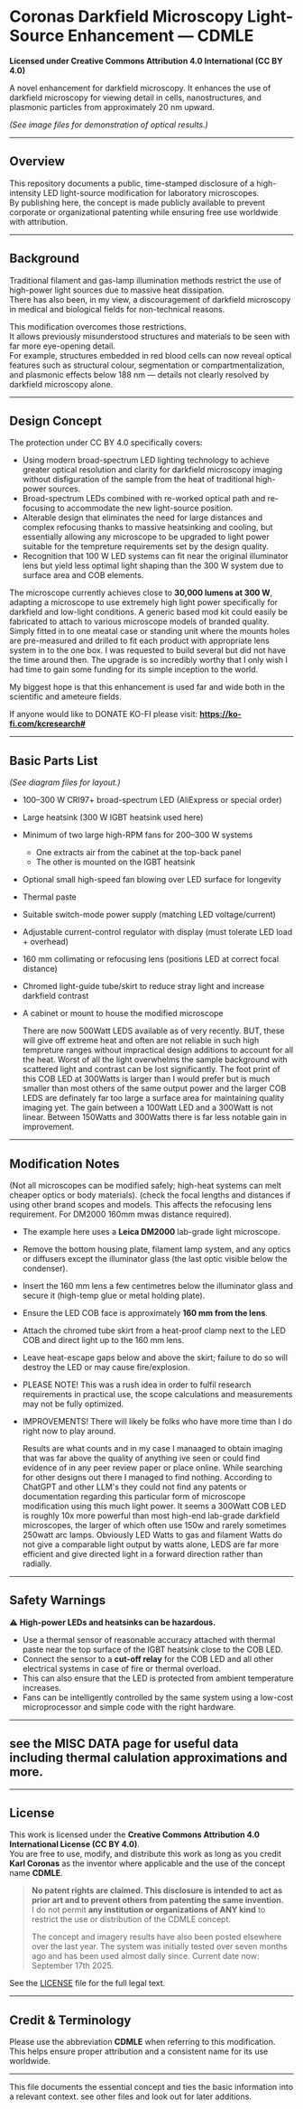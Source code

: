 # Coronas Darkfield Microscopy Light-Source Enhancement — CDMLE  

**Licensed under Creative Commons Attribution 4.0 International (CC BY 4.0)**  

A novel enhancement for darkfield microscopy. It enhances the use of darkfield microscopy for viewing detail in cells, nanostructures, and plasmonic particles from approximately 20 nm upward.

*(See image files for demonstration of optical results.)*

---

## Overview  

This repository documents a public, time-stamped disclosure of a high-intensity LED light-source modification for laboratory microscopes.  
By publishing here, the concept is made publicly available to prevent corporate or organizational patenting while ensuring free use worldwide with attribution.

---

## Background  

Traditional filament and gas-lamp illumination methods restrict the use of high-power light sources due to massive heat dissipation.  
There has also been, in my view, a discouragement of darkfield microscopy in medical and biological fields for non-technical reasons.  

This modification overcomes those restrictions.  
It allows previously misunderstood structures and materials to be seen with far more eye-opening detail.  
For example, structures embedded in red blood cells can now reveal optical features such as structural colour, segmentation or compartmentalization, and plasmonic effects below 188 nm — details not clearly resolved by darkfield microscopy alone.

---

## Design Concept  

The protection under CC BY 4.0 specifically covers:

- Using modern broad-spectrum LED lighting technology to achieve greater optical resolution and clarity for darkfield microscopy imaging without disfiguration of the sample from the heat of traditional high-power sources.
- Broad-spectrum LEDs combined with re-worked optical path and re-focusing to accommodate the new light-source position.
- Alterable design that eliminates the need for large distances and complex refocusing thanks to massive heatsinking and cooling, but essentially allowing any microscope to be upgraded to light power suitable for the tempreture requirements set by the design quality.
- Recognition that 100 W LED systems can fit near the original illuminator lens but yield less optimal light shaping than the 300 W system due to surface area and COB elements.

The microscope currently achieves close to **30,000 lumens at 300 W**, adapting a microscope to use extremely high light power specifically for darkfield and low-light conditions. A generic based mod kit could easily be fabricated to attach to various microscope models of branded quality. Simply fitted in to one meatal case or standing unit where the mounts holes are pre-measured and drilled to fit each product with appropriate lens system in to the one box. I was requested to build several but did not have the time around then. The upgrade is so incredibly worthy that I only wish I had time to gain some funding for its simple inception to the world. 

My biggest hope is that this enhancement is used far and wide both in the scientific and ameteure fields. 

If anyone would like to DONATE KO-FI please visit: **https://ko-fi.com/kcresearch#**

---

## Basic Parts List  

*(See diagram files for layout.)*

- 100–300 W CRI97+ broad-spectrum LED (AliExpress or special order)  
- Large heatsink (300 W IGBT heatsink used here)  
- Minimum of two large high-RPM fans for 200–300 W systems  
  - One extracts air from the cabinet at the top-back panel  
  - The other is mounted on the IGBT heatsink  
- Optional small high-speed fan blowing over LED surface for longevity  
- Thermal paste  
- Suitable switch-mode power supply (matching LED voltage/current)  
- Adjustable current-control regulator with display (must tolerate LED load + overhead)  
- 160 mm collimating or refocusing lens (positions LED at correct focal distance)  
- Chromed light-guide tube/skirt to reduce stray light and increase darkfield contrast  
- A cabinet or mount to house the modified microscope

  There are now 500Watt LEDS available as of very recently. BUT, these will give off extreme heat and often are not reliable in such high tempreture ranges without impractical design additions to account for all the heat. Worst of all the light overwhelms the sample background with scattered light and contrast can be lost significantly. The foot print of this COB LED at 300Watts is larger than I would prefer but is much smaller than most others of the same output power and the larger COB LEDS are definately far too large a surface area for maintaining quality imaging yet. The gain between a 100Watt LED and a 300Watt is not linear. Between 150Watts and 300Watts there is far less notable gain in improvement.
---

## Modification Notes  
(Not all microscopes can be modified safely; high-heat systems can melt cheaper optics or body materials).
(check the focal lengths and distances if using other brand scopes and models. This affects the refocusing lens requirement. For DM2000 160mm mwas distance required).

- The example here uses a **Leica DM2000** lab-grade light microscope.
 
- Remove the bottom housing plate, filament lamp system, and any optics or diffusers except the illuminator glass (the last optic visible below the condenser).  
- Insert the 160 mm lens a few centimetres below the illuminator glass and secure it (high-temp glue or metal holding plate).  
- Ensure the LED COB face is approximately **160 mm from the lens**.  
- Attach the chromed tube skirt from a heat-proof clamp next to the LED COB and direct light up to the 160 mm lens.  
- Leave heat-escape gaps below and above the skirt; failure to do so will destroy the LED or may cause fire/explosion.

- PLEASE NOTE! This was a rush idea in order to fulfil research requirements in practical use, the scope calculations and measurements may not be fully optimized.
- IMPROVEMENTS! There will likely be folks who have more time than I do right now to play around.

  Results are what counts and in my case I manaaged to obtain imaging that was far above the quality of anything ive seen or could find evidence of in any peer review paper or place online. While searching for other designs out there I managed to find nothing. According to ChatGPT and other LLM's they could not find any patents or documentation regarding this particular form of microscope modification using this much light power. It seems a 300Watt COB LED is roughly 10x more powerful than most high-end lab-grade darkfield microscopes, the larger of which often use 150w and rarely sometimes 250watt arc lamps. Obviously LED Watts to gas and filament Watts do not give a comparable light output by watts alone, LEDS are far more efficient and give directed light in a forward direction rather than radially. 

---

## Safety Warnings  

⚠ **High-power LEDs and heatsinks can be hazardous.**  

- Use a thermal sensor of reasonable accuracy attached with thermal paste near the top surface of the IGBT heatsink close to the COB LED.  
- Connect the sensor to a **cut-off relay** for the COB LED and all other electrical systems in case of fire or thermal overload.  
- This can also ensure that the LED is protected from ambient temperature increases.  
- Fans can be intelligently controlled by the same system using a low-cost microprocessor and simple code with the right hardware.  

---

## see the MISC DATA page for useful data including thermal calulation approximations and more.

---

## License  

This work is licensed under the **Creative Commons Attribution 4.0 International License (CC BY 4.0)**.  
You are free to use, modify, and distribute this work as long as you credit **Karl Coronas** as the inventor where applicable and the use of the concept name **CDMLE**.  

> **No patent rights are claimed. This disclosure is intended to act as prior art and to prevent others from patenting the same invention.**  
> I do not permit **any institution or organizations of ANY kind** to restrict the use or distribution of the CDMLE concept.
>
> The concept and imagery results have also been posted elsewhere over the last year. The system was initially tested over seven months ago and has been used almost daily since. Current date now: September 17th 2025.

See the [LICENSE](LICENSE) file for the full legal text.

---

## Credit & Terminology  

Please use the abbreviation **CDMLE** when referring to this modification.  
This helps ensure proper attribution and a consistent name for its use worldwide.

---

This file documents the essential concept and ties the basic information into a relevant context. see other files and look out for later additions.
